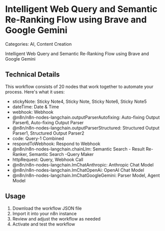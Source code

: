 # Intelligent Web Query and Semantic Re-Ranking Flow using Brave and Google Gemini

Categories: AI, Content Creation

Intelligent Web Query and Semantic Re-Ranking Flow using Brave and Google Gemini

## Technical Details

This workflow consists of 20 nodes that work together to automate your process. Here's what it uses:

- stickyNote: Sticky Note4, Sticky Note, Sticky Note6, Sticky Note5
- dateTime: Date & Time
- webhook: Webhook
- @n8n/n8n-nodes-langchain.outputParserAutofixing: Auto-fixing Output Parser6, Auto-fixing Output Parser
- @n8n/n8n-nodes-langchain.outputParserStructured: Structured Output Parser1, Structured Output Parser2
- code: Query-1 Combined
- respondToWebhook: Respond to Webhook
- @n8n/n8n-nodes-langchain.chainLlm: Semantic Search - Result Re-Ranker, Semantic Search -Query Maker
- httpRequest: Query, Webhook Call
- @n8n/n8n-nodes-langchain.lmChatAnthropic: Anthropic Chat Model
- @n8n/n8n-nodes-langchain.lmChatOpenAi: OpenAI Chat Model
- @n8n/n8n-nodes-langchain.lmChatGoogleGemini: Parser Model, Agent Model

## Usage

1. Download the workflow JSON file
2. Import it into your n8n instance
3. Review and adjust the workflow as needed
4. Activate and test the workflow

